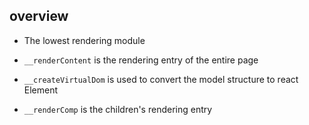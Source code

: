 ## overview

* The lowest rendering module

* `__renderContent` is the rendering entry of the entire page

* `__createVirtualDom` is used to convert the model structure to react Element

* `__renderComp` is the children's rendering entry
